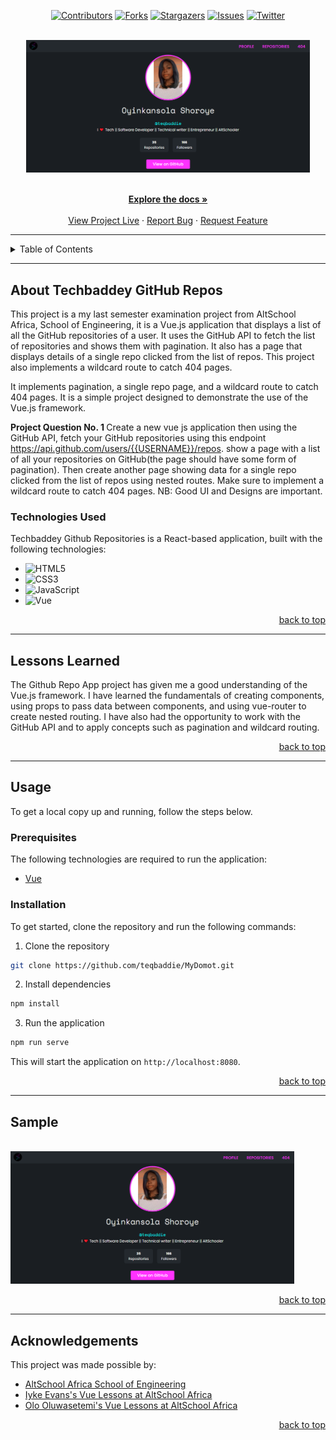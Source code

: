 <!-- Project Shields -->
<a name="readme-top"></a>


<div align="center">

  [![Contributors][contributors-shield]][contributors-url]
  [![Forks][forks-shield]][forks-url]
  [![Stargazers][stars-shield]][stars-url]
  [![Issues][issues-shield]][issues-url]
  [![Twitter][twitter-shield]][twitter-url]
</div>

<!-- Project Logo -->
<br />
<div align="center">
  <img src="static/screenshot.png" alt="Logo" width="90%" height="30%">
</div>

<br />

<div>
  <p align="center">
    <a href="https://github.com/techbaddey/techbaddey-github-repositories#readme"><strong>Explore the docs »</strong></a>
    <br />
    <br />
    <a href="https://teqbaddie-repositories.netlify.app/">View Project Live</a>
    ·
    <a href="https://github.com/techbaddey/techbaddey-github-repositories/issues">Report Bug</a>
    ·
    <a href="https://github.com/techbaddey/tecgbaddey-github-repositories/issues">Request Feature</a>
  </p>
</div>

---

<!-- Table of Contents -->
<details>
  <summary>Table of Contents</summary>
  <ol>
    <li>
      <a href="#about-teqbaddie-repos">About Techbaddey GitHub Repositories</a>
      <ul>
        <li><a href="#technologies-used">Technologies Used</a></li>
      </ul>
    </li>
    <li>
      <a href="#lessons-learned">Lessons Learned</a>
    </li>
    <li>
      <a href="#usage">Usage</a>
      <ul>
        <li><a href="#prerequisites">Prerequisites</a></li>
        <li><a href="#installation">Installation</a></li>
      </ul>
    </li>    
    <li><a href="#sample">Sample</a></li>
    <li><a href="#acknowledgements">Acknowledgements</a></li>
  </ol>
</details>

---


<!-- Markdown Links & Images -->
[contributors-shield]: https://img.shields.io/github/contributors/teqbaddie/teqbaddie-repos.svg?style=for-the-badge
[contributors-url]: https://github.com/teqbaddie/teqbaddie-repos/graphs/contributors
[forks-shield]: https://img.shields.io/github/forks/teqbaddie/teqbaddie-repos.svg?style=for-the-badge
[forks-url]: https://github.com/teqbaddie/teqbaddie-repos/network/members
[stars-shield]: https://img.shields.io/github/stars/teqbaddie/teqbaddie-repos.svg?style=for-the-badge
[stars-url]: https://github.com/teqbaddie/teqbaddie-repos/stargazers
[issues-shield]: https://img.shields.io/github/issues/teqbaddie/teqbaddie-repos.svg?style=for-the-badge
[issues-url]: https://github.com/Teqbaddie/teqbaddie-reposissues
[twitter-shield]: https://img.shields.io/badge/-@teq_baddie-1ca0f1?style=for-the-badge&logo=twitter&logoColor=white&link=https://twitter.com/teq_baddie
[twitter-url]: https://twitter.com/techabddey
[html5]: https://img.shields.io/badge/html5-%23E34F26.svg?style=for-the-badge&logo=html5&logoColor=white
[css3]: https://img.shields.io/badge/css3-%231572B6.svg?style=for-the-badge&logo=css3&logoColor=white
[javascript]: https://img.shields.io/badge/javascript-%23323330.svg?style=for-the-badge&logo=javascript&logoColor=%23F7DF1E
[vue]: https://img.shields.io/badge/vue-%2341B883.svg?style=for-the-badge&logo=vue.js&logoColor=white


<!-- About the Project -->
## About Techbaddey GitHub Repos

This project is a my last semester examination project from AltSchool Africa, School of Engineering, it is a Vue.js application that displays a list of all the GitHub repositories of a user. It uses the GitHub API to fetch the list of repositories and shows them with pagination. It also has a page that displays details of a single repo clicked from the list of repos. This project also implements a wildcard route to catch 404 pages.

It implements pagination, a single repo page, and a wildcard route to catch 404 pages. It is a simple project designed to demonstrate the use of the Vue.js framework.

<b> Project Question No. 1 </b>
Create a new vue js application then using the GitHub API, fetch your GitHub repositories using this endpoint https://api.github.com/users/{{USERNAME}}/repos. show a page with a list of all your repositories on GitHub(the page should have some form of pagination). Then create another page showing data for a single repo clicked from the list of repos using nested routes. Make sure to implement a wildcard route to catch 404 pages. NB: Good UI and Designs are important.

### Technologies Used

Techbaddey Github Repositories is a React-based application, built with the following technologies: 

- ![HTML5][html5]
- ![CSS3][css3]
- ![JavaScript][javascript]
- ![Vue][vue]

<p align="right"><a href="#readme-top">back to top</a></p>

---

<!-- Lessons from the Project -->
## Lessons Learned

The Github Repo App project has given me a good understanding of the Vue.js framework. I have learned the fundamentals of creating components, using props to pass data between components, and using vue-router to create nested routing. I have also had the opportunity to work with the GitHub API and to apply concepts such as pagination and wildcard routing.

<p align="right"><a href="#readme-top">back to top</a></p>

---

<!-- GETTING STARTED -->
## Usage

To get a local copy up and running, follow the steps below.

### Prerequisites

The following technologies are required to run the application:
* [Vue](https://vuejs.org/)

### Installation

To get started, clone the repository and run the following commands:

1. Clone the repository
```bash
git clone https://github.com/teqbaddie/MyDomot.git
```
2. Install dependencies
```bash
npm install
```
3. Run the application
```bash
npm run serve
```
This will start the application on `http://localhost:8080`.

<p align="right"><a href="#readme-top">back to top</a></p>

---

<!-- Sample -->
## Sample

<br />

<img src="static/screenshot.png" alt="Logo" width="90%" height="30%">

<br/>

<p align="right"><a href="#readme-top">back to top</a></p>

---

<!-- Acknowledgements -->
## Acknowledgements

This project was made possible by:

* [AltSchool Africa School of Engineering](https://altschoolafrica.com/schools/engineering)
* [Iyke Evans's Vue Lessons at AltSchool Africa](https://github.com/iykeevans)
* [Olo Oluwasetemi's Vue Lessons at AltSchool Africa](https://github.com/oluwasetemi)


<p align="right"><a href="#readme-top">back to top</a></p>

